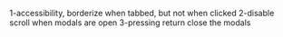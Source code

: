 1-accessibility, borderize when tabbed, but not when clicked
2-disable scroll when modals are open
3-pressing return close the modals
